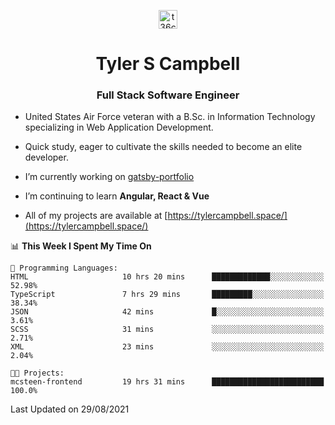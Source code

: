 <p align="center">
<a href="https://www.linkedin.com/in/t36campbell" target="blank"><img align="center" src="https://ik.imagekit.io/t36campbell/Portfolio/linkedin.png.original_m8bbGgPh6.png" alt="t36campbell" height="30" width="30" /></a>
</p>
<h1 align="center">Tyler S Campbell</h1>
<h3 align="center">Full Stack Software Engineer</h3>

* United States Air Force veteran with a B.Sc. in Information Technology specializing in Web Application Development. 

* Quick study, eager to cultivate the skills needed to become an elite developer.

* I’m currently working on [gatsby-portfolio](https://github.com/t36campbell/gatsby-portfolio)

* I’m continuing to learn **Angular, React & Vue**

* All of my projects are available at [https://tylercampbell.space/](https://tylercampbell.space/)

<!--START_SECTION:waka-->
📊 **This Week I Spent My Time On** 

```text
💬 Programming Languages: 
HTML                     10 hrs 20 mins      █████████████░░░░░░░░░░░░   52.98% 
TypeScript               7 hrs 29 mins       █████████░░░░░░░░░░░░░░░░   38.34% 
JSON                     42 mins             █░░░░░░░░░░░░░░░░░░░░░░░░   3.61% 
SCSS                     31 mins             ░░░░░░░░░░░░░░░░░░░░░░░░░   2.71% 
XML                      23 mins             ░░░░░░░░░░░░░░░░░░░░░░░░░   2.04%

🐱‍💻 Projects: 
mcsteen-frontend         19 hrs 31 mins      █████████████████████████   100.0%

```


 Last Updated on 29/08/2021
<!--END_SECTION:waka-->
